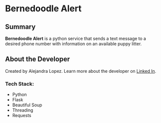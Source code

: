 # Bernedoodle Alert 

## Summary 

**Bernedoodle Alert** is a python service that sends a text message to a desired phone number with information on an available puppy litter. 

## About the Developer
Created by Alejandra Lopez. Learn more about the developer on [Linked In](https://www.linkedin.com/in/alejandra-lopez-0a0a205b/).

### Tech Stack:

* Python
* Flask
* Beautiful Soup 
* Threading
* Requests
